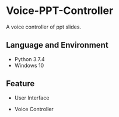 # Voice-PPT-Controller
A voice controller of ppt slides.

## Language and Environment
* Python 3.7.4
* Windows 10

## Feature
* User Interface


* Voice Controller

